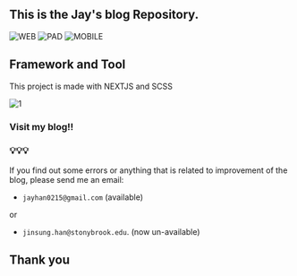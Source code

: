 ## This is the Jay's blog Repository.

![WEB](https://github.com/jinscodes/Blog_nextJS/assets/87598134/1e989f1f-5d39-4b1a-b94d-b3c358ad5015)
![PAD](https://github.com/jinscodes/Blog_nextJS/assets/87598134/276e026d-de54-470c-adb1-c325c0c654b2)
![MOBILE](https://github.com/jinscodes/Blog_nextJS/assets/87598134/d937e8d9-2535-453c-b118-acdc8a34e207)

## Framework and Tool

This project is made with NEXTJS and SCSS

![1](https://github.com/jinscodes/Blog_nextJS/assets/87598134/d6923097-827a-43bb-896d-dbc5c72fdda3)

### Visit my blog!! 

[](https://jay-h-blog.vercel.app/)

### 💡💡💡

If you find out some errors or anything that is related to improvement of the blog, please send me an email:

- `jayhan0215@gmail.com` (available)

 or 
 
- `jinsung.han@stonybrook.edu`. (now un-available)

## Thank you